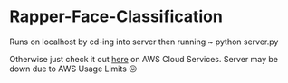 # Rapper-Face-Classification

Runs on localhost by cd-ing into server then running
  ~ python server.py
  
  Otherwise just check it out [here](http://ec2-18-218-229-51.us-east-2.compute.amazonaws.com/) on AWS Cloud Services.
    Server may be down due to AWS Usage Limits 😖
